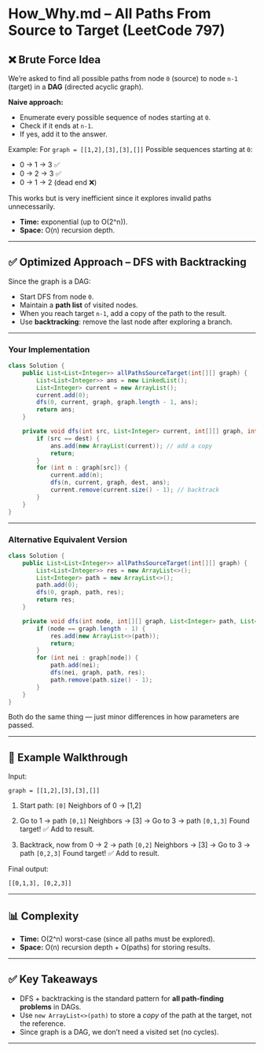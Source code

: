 # How_Why.md – All Paths From Source to Target (LeetCode 797)

## ❌ Brute Force Idea

We’re asked to find all possible paths from node `0` (source) to node `n-1` (target) in a **DAG** (directed acyclic graph).

**Naive approach:**

* Enumerate every possible sequence of nodes starting at `0`.
* Check if it ends at `n-1`.
* If yes, add it to the answer.

Example: For `graph = [[1,2],[3],[3],[]]`
Possible sequences starting at `0`:

* 0 → 1 → 3 ✅
* 0 → 2 → 3 ✅
* 0 → 1 → 2 (dead end ❌)

This works but is very inefficient since it explores invalid paths unnecessarily.

* **Time:** exponential (up to O(2^n)).
* **Space:** O(n) recursion depth.

---

## ✅ Optimized Approach – DFS with Backtracking

Since the graph is a DAG:

* Start DFS from node `0`.
* Maintain a **path list** of visited nodes.
* When you reach target `n-1`, add a copy of the path to the result.
* Use **backtracking**: remove the last node after exploring a branch.

---

### Your Implementation

```java
class Solution {
    public List<List<Integer>> allPathsSourceTarget(int[][] graph) {
        List<List<Integer>> ans = new LinkedList();
        List<Integer> current = new ArrayList();
        current.add(0);
        dfs(0, current, graph, graph.length - 1, ans);
        return ans; 
    }

    private void dfs(int src, List<Integer> current, int[][] graph, int dest, List<List<Integer>> ans) {
        if (src == dest) {
            ans.add(new ArrayList(current)); // add a copy
            return;
        }
        for (int n : graph[src]) {
            current.add(n);
            dfs(n, current, graph, dest, ans);
            current.remove(current.size() - 1); // backtrack
        }
    }
}
```

---

### Alternative Equivalent Version

```java
class Solution {
    public List<List<Integer>> allPathsSourceTarget(int[][] graph) {
        List<List<Integer>> res = new ArrayList<>();
        List<Integer> path = new ArrayList<>();
        path.add(0);
        dfs(0, graph, path, res);
        return res;
    }

    private void dfs(int node, int[][] graph, List<Integer> path, List<List<Integer>> res) {
        if (node == graph.length - 1) {
            res.add(new ArrayList<>(path));
            return;
        }
        for (int nei : graph[node]) {
            path.add(nei);
            dfs(nei, graph, path, res);
            path.remove(path.size() - 1);
        }
    }
}
```

Both do the same thing — just minor differences in how parameters are passed.

---

## 🔎 Example Walkthrough

Input:

```
graph = [[1,2],[3],[3],[]]
```

1. Start path: `[0]`
   Neighbors of 0 → [1,2]

2. Go to 1 → path `[0,1]`
   Neighbors → [3]
   → Go to 3 → path `[0,1,3]`
   Found target! ✅ Add to result.

3. Backtrack, now from 0 → 2 → path `[0,2]`
   Neighbors → [3]
   → Go to 3 → path `[0,2,3]`
   Found target! ✅ Add to result.

Final output:

```
[[0,1,3], [0,2,3]]
```

---

## 📊 Complexity

* **Time:** O(2^n) worst-case (since all paths must be explored).
* **Space:** O(n) recursion depth + O(paths) for storing results.

---

## ✅ Key Takeaways

* DFS + backtracking is the standard pattern for **all path-finding problems** in DAGs.
* Use `new ArrayList<>(path)` to store a *copy* of the path at the target, not the reference.
* Since graph is a DAG, we don’t need a visited set (no cycles).

---
